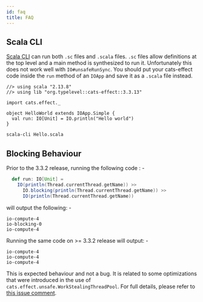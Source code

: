 ```yaml
---
id: faq
title: FAQ
---
```


## Scala CLI

[Scala CLI](https://scala-cli.virtuslab.org/) can run both `.sc` files and `.scala` files. `.sc` files allow definitions at the top level and a main method is synthesized to run it. Unfortunately this does not work well with `IO#unsafeRunSync`. You should put your cats-effect code inside the `run` method of an `IOApp` and save it as a `.scala` file instead.

```scala-cli
//> using scala "2.13.8"
//> using lib "org.typelevel::cats-effect::3.3.13"

import cats.effect._

object HelloWorld extends IOApp.Simple {
  val run: IO[Unit] = IO.println("Hello world")
}
```

```sh
scala-cli Hello.scala
```

## Blocking Behaviour

Prior to the 3.3.2 release, running the following code : -

```scala
  def run: IO[Unit] =
    IO(println(Thread.currentThread.getName)) >>
      IO.blocking(println(Thread.currentThread.getName)) >>
      IO(println(Thread.currentThread.getName))
```

will output the following: -
```
io-compute-4
io-blocking-0
io-compute-4
```

Running the same code on >= 3.3.2 release will output: -

```
io-compute-4
io-compute-4
io-compute-4
```

This is expected behaviour and not a bug. It is related to some optimizations that were introduced in the use of `cats.effect.unsafe.WorkStealingThreadPool`. For full
details, please refer to [this issue comment](https://github.com/typelevel/cats-effect/issues/3005#issuecomment-1134974318).

